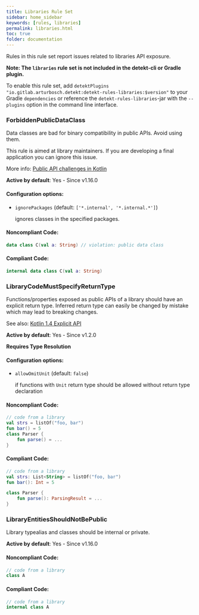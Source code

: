 ```yaml
---
title: Libraries Rule Set
sidebar: home_sidebar
keywords: [rules, libraries]
permalink: libraries.html
toc: true
folder: documentation
---
```

Rules in this rule set report issues related to libraries API exposure.

**Note: The `libraries` rule set is not included in the detekt-cli or Gradle plugin.**

To enable this rule set, add `detektPlugins "io.gitlab.arturbosch.detekt:detekt-rules-libraries:$version"`
to your Gradle `dependencies` or reference the `detekt-rules-libraries`-jar with the `--plugins` option
in the command line interface.

### ForbiddenPublicDataClass

Data classes are bad for binary compatibility in public APIs. Avoid using them.

This rule is aimed at library maintainers. If you are developing a final application you can ignore this issue.

More info: [Public API challenges in Kotlin](https://jakewharton.com/public-api-challenges-in-kotlin/)

**Active by default**: Yes - Since v1.16.0

#### Configuration options:

* ``ignorePackages`` (default: ``['*.internal', '*.internal.*']``)

  ignores classes in the specified packages.

#### Noncompliant Code:

```kotlin
data class C(val a: String) // violation: public data class
```

#### Compliant Code:

```kotlin
internal data class C(val a: String)
```

### LibraryCodeMustSpecifyReturnType

Functions/properties exposed as public APIs of a library should have an explicit return type.
Inferred return type can easily be changed by mistake which may lead to breaking changes.

See also: [Kotlin 1.4 Explicit API](https://kotlinlang.org/docs/whatsnew14.html#explicit-api-mode-for-library-authors)

**Active by default**: Yes - Since v1.2.0

**Requires Type Resolution**

#### Configuration options:

* ``allowOmitUnit`` (default: ``false``)

  if functions with `Unit` return type should be allowed without return type declaration

#### Noncompliant Code:

```kotlin
// code from a library
val strs = listOf("foo, bar")
fun bar() = 5
class Parser {
    fun parse() = ...
}
```

#### Compliant Code:

```kotlin
// code from a library
val strs: List<String> = listOf("foo, bar")
fun bar(): Int = 5

class Parser {
    fun parse(): ParsingResult = ...
}
```

### LibraryEntitiesShouldNotBePublic

Library typealias and classes should be internal or private.

**Active by default**: Yes - Since v1.16.0

#### Noncompliant Code:

```kotlin
// code from a library
class A
```

#### Compliant Code:

```kotlin
// code from a library
internal class A
```
